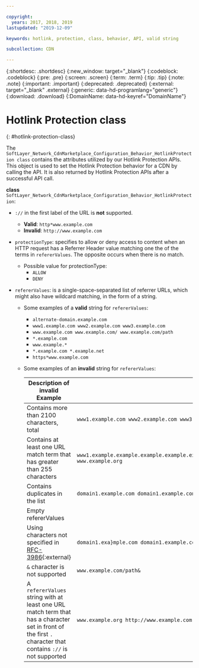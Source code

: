 ```yaml
---

copyright:
  years: 2017, 2018, 2019
lastupdated: "2019-12-09"

keywords: hotlink, protection, class, behavior, API, valid string

subcollection: CDN

---
```


{:shortdesc: .shortdesc}
{:new_window: target="_blank"}
{:codeblock: .codeblock}
{:pre: .pre}
{:screen: .screen}
{:term: .term}
{:tip: .tip}
{:note: .note}
{:important: .important}
{:deprecated: .deprecated}
{:external: target="_blank" .external}
{:generic: data-hd-programlang="generic"}
{:download: .download}
{:DomainName: data-hd-keyref="DomainName"}

# Hotlink Protection class
{: #hotlink-protection-class}

The `SoftLayer_Network_CdnMarketplace_Configuration_Behavior_HotlinkProtection class` contains the attributes utilized by our Hotlink Protection APIs. This object is used to set the Hotlink Protection behavior for a CDN by calling the API.  It is also returned by Hotlink Protection APIs after a successful API call.

**class** `SoftLayer_Network_CdnMarketplace_Configuration_Behavior_HotlinkProtection`:

* `://` in the first label of the URL is **not** supported.
   * **Valid**: `http*www.example.com`
   * **Invalid**: `http://www.example.com`

* `protectionType`: specifies to allow or deny access to content when an HTTP request has a Referrer Header value matching one the of the terms in `refererValues`. The opposite occurs when there is no match.
  * Possible value for protectionType:
    * `ALLOW`
    * `DENY`
* `refererValues`: is a single-space-separated list of referrer URLs, which might also have wildcard matching, in the form of a string.
  * Some examples of a **valid** string for `refererValues`:
    * `alternate-domain.example.com`
    * `www1.example.com www2.example.com www3.example.com`
    * `www.example.com www.example.com/ www.example.com/path`
    * `*.example.com`
    * `www.example.*`
    * `*.example.com *.example.net`
    * `https*www.example.com`
  * Some examples of an **invalid** string for `refererValues`:
   
    |**Description of invalid Example**|Example|
    |-------|-----|
    |Contains more than 2100 characters, total| `www1.example.com www2.example.com www3.example.com www4.example.com www5.example.com`...|
    |Contains at least one URL match term that has greater than 255 characters | `www1.example.example.example.example.example.example.example.example.example.example.example.example.example.example.example.example.example.example.example.example.example.example.example.example.example.example.example.example.example.example.example.com www.example.org` |
    |Contains duplicates in the list | `domain1.example.com domain1.example.com`|
    |Empty refererValues | ` `|
    |Using characters not specified in [RFC-3986](https://tools.ietf.org/html/rfc3986#section-2){:external} | `domain1.exa}mple.com domain1.example.com`|
    |`&` character is not supported| `www.example.com/path&`|
    |A `refererValues` string with at least one URL match term that has a character set in front of the first `.` character that contains `://` is not supported| `www.example.org http://www.example.com`|

